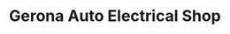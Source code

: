 ---
title: "Gerona Auto Electrical Shop"
url: /pinasling-gerona/gerona-auto-electrical-shop/
shop: car repair
---